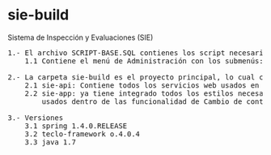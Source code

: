 
# sie-build 
Sistema de Inspección y Evaluaciones (SIE)
<pre>
1.- El archivo SCRIPT-BASE.SQL contienes los script necesario para crear una nueva aplicación desde cero
	1.1 Contiene el menú de Administración con los submenús: Cambio de contraseña, Usuarios y Configurar aplicación.

2.- La carpeta sie-build es el proyecto principal, lo cual contiene dos carpetas principales
	2.1 sie-api: Contiene todos los servicios web usados en la aplicación. Ya tiene integrados las funcionalidades de los menús antes 	      descritos.
	2.2 sie-app: ya tiene integrado todos los estilos necesarios integrados y las páginas y controllers
	    usados dentro de las funcionalidad de Cambio de contraseña, Usuarios y Configurar aplicación.

3.- Versiones
	3.1 spring 1.4.0.RELEASE
	3.2 teclo-framework o.4.0.4
	3.3 java 1.7
  </pre>
